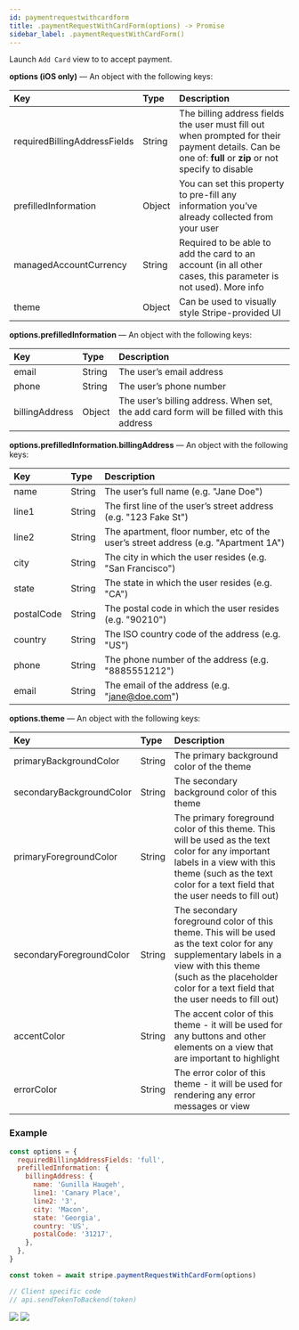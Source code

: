 ```yaml
---
id: paymentrequestwithcardform
title: .paymentRequestWithCardForm(options) -> Promise
sidebar_label: .paymentRequestWithCardForm()
---
```


Launch `Add Card` view to to accept payment.

**options (iOS only)** — An object with the following keys:

| Key | Type | Description |
| :--- | :--- | :--- |
| requiredBillingAddressFields | String | The billing address fields the user must fill out when prompted for their payment details. Can be one of: **full** or **zip** or not specify to disable |
| prefilledInformation | Object | You can set this property to pre-fill any information you’ve already collected from your user |
| managedAccountCurrency | String | Required to be able to add the card to an account (in all other cases, this parameter is not used). More info |
| theme | Object | Can be used to visually style Stripe-provided UI |

**options.prefilledInformation** — An object with the following keys:

| Key | Type | Description |
| :--- | :--- | :--- |
| email | String | The user’s email address |
| phone | String | The user’s phone number |
| billingAddress | Object | The user’s billing address. When set, the add card form will be filled with this address |

**options.prefilledInformation.billingAddress** — An object with the following keys:

| Key | Type | Description |
| :--- | :--- | :--- |
| name | String | The user’s full name (e.g. "Jane Doe") |
| line1 | String | The first line of the user’s street address (e.g. "123 Fake St") |
| line2 | String | The apartment, floor number, etc of the user’s street address (e.g. "Apartment 1A") |
| city | String | The city in which the user resides (e.g. "San Francisco") |
| state | String | The state in which the user resides (e.g. "CA") |
| postalCode | String | The postal code in which the user resides (e.g. "90210") |
| country | String | The ISO country code of the address (e.g. "US") |
| phone | String | The phone number of the address (e.g. "8885551212") |
| email | String | The email of the address (e.g. "jane@doe.com") |

**options.theme** — An object with the following keys:

| Key | Type | Description |
| :--- | :--- | :--- |
| primaryBackgroundColor | String | The primary background color of the theme |
| secondaryBackgroundColor | String | The secondary background color of this theme |
| primaryForegroundColor | String | The primary foreground color of this theme. This will be used as the text color for any important labels in a view with this theme (such as the text color for a text field that the user needs to fill out) |
| secondaryForegroundColor | String | The secondary foreground color of this theme. This will be used as the text color for any supplementary labels in a view with this theme (such as the placeholder color for a text field that the user needs to fill out) |
| accentColor | String | The accent color of this theme - it will be used for any buttons and other elements on a view that are important to highlight |
| errorColor | String | The error color of this theme - it will be used for rendering any error messages or view |

### Example

```js
const options = {
  requiredBillingAddressFields: 'full',
  prefilledInformation: {
    billingAddress: {
      name: 'Gunilla Haugeh',
      line1: 'Canary Place',
      line2: '3',
      city: 'Macon',
      state: 'Georgia',
      country: 'US',
      postalCode: '31217',
    },
  },
}

const token = await stripe.paymentRequestWithCardForm(options)

// Client specific code
// api.sendTokenToBackend(token)
```

![](https://cloud.githubusercontent.com/assets/1177226/20274560/1432abf2-aaa6-11e6-8505-0cdc3017fe22.gif)  ![](https://cloud.githubusercontent.com/assets/1177226/20572150/54192810-b1bb-11e6-9df6-5c068bf69904.gif)
